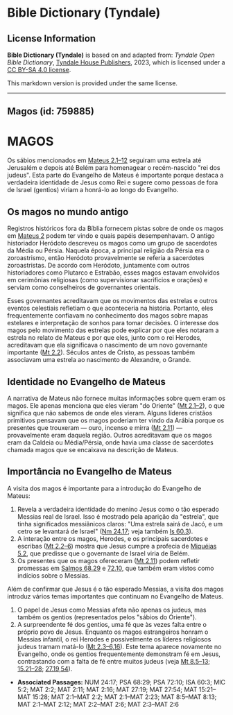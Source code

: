 # Bible Dictionary (Tyndale)

## License Information

**Bible Dictionary (Tyndale)** is based on and adapted from: _Tyndale Open Bible Dictionary_, [Tyndale House Publishers](https://tyndaleopenresources.com/), 2023, which is licensed under a [CC BY-SA 4.0 license](https://creativecommons.org/licenses/by-sa/4.0/legalcode.en).

This markdown version is provided under the same license.



--------------------------------

## Magos (id: 759885)

MAGOS
=====

Os sábios mencionados em [Mateus 2\.1–12](https://ref.ly/Matt2:1-Matt2:12) seguiram uma estrela até Jerusalém e depois até Belém para homenagear o recém\-nascido "rei dos judeus". Esta parte do Evangelho de Mateus é importante porque destaca a verdadeira identidade de Jesus como Rei e sugere como pessoas de fora de Israel (gentios) viriam a honrá\-lo ao longo do Evangelho.

Os magos no mundo antigo
------------------------

Registros históricos fora da Bíblia fornecem pistas sobre de onde os magos em [Mateus 2](https://ref.ly/Matt2:1-Matt2:23) podem ter vindo e quais papéis desempenhavam. O antigo historiador Heródoto descreveu os magos como um grupo de sacerdotes da Média ou Pérsia. Naquela época, a principal religião da Pérsia era o zoroastrismo, então Heródoto provavelmente se referia a sacerdotes zoroastristas. De acordo com Heródoto, juntamente com outros historiadores como Plutarco e Estrabão, esses magos estavam envolvidos em cerimônias religiosas (como supervisionar sacrifícios e orações) e serviam como conselheiros de governantes orientais.

Esses governantes acreditavam que os movimentos das estrelas e outros eventos celestiais refletiam o que aconteceria na história. Portanto, eles frequentemente confiavam no conhecimento dos magos sobre mapas estelares e interpretação de sonhos para tomar decisões. O interesse dos magos pelo movimento das estrelas pode explicar por que eles notaram a estrela no relato de Mateus e por que eles, junto com o rei Herodes, acreditavam que ela significava o nascimento de um novo governante importante ([Mt 2\.2](https://ref.ly/Matt2:2)). Séculos antes de Cristo, as pessoas também associavam uma estrela ao nascimento de Alexandre, o Grande.

Identidade no Evangelho de Mateus
---------------------------------

A narrativa de Mateus não fornece muitas informações sobre quem eram os magos. Ele apenas menciona que eles vieram "do Oriente" ([Mt 2\.1–2](https://ref.ly/Matt2:1-Matt2:2)), o que significa que não sabemos de onde eles vieram. Alguns líderes cristãos primitivos pensavam que os magos poderiam ter vindo da Arábia porque os presentes que trouxeram — ouro, incenso e mirra ([Mt 2\.11](https://ref.ly/Matt2:11)) — provavelmente eram daquela região. Outros acreditavam que os magos eram da Caldeia ou Média/Pérsia, onde havia uma classe de sacerdotes chamada magos que se encaixava na descrição de Mateus.

Importância no Evangelho de Mateus
----------------------------------

A visita dos magos é importante para a introdução do Evangelho de Mateus:

1. Revela a verdadeira identidade do menino Jesus como o tão esperado Messias real de Israel. Isso é mostrado pela aparição da "estrela", que tinha significados messiânicos claros: "Uma estrela sairá de Jacó, e um cetro se levantará de Israel" ([Nm 24\.17](https://ref.ly/Num24:17); veja também [Is 60\.3](https://ref.ly/Isa60:3)).
2. A interação entre os magos, Herodes, e os principais sacerdotes e escribas ([Mt 2\.2–6](https://ref.ly/Matt2:2-Matt2:6)) mostra que Jesus cumpre a profecia de [Miquéias 5\.2](https://ref.ly/Mic5:2), que predisse que o governante de Israel viria de Belém.
3. Os presentes que os magos ofereceram ([Mt 2\.11](https://ref.ly/Matt2:11)) podem refletir promessas em [Salmos 68\.29](https://ref.ly/Ps68:29) e [72\.10](https://ref.ly/Ps72:10), que também eram vistos como indícios sobre o Messias.

Além de confirmar que Jesus é o tão esperado Messias, a visita dos magos introduz vários temas importantes que continuam no Evangelho de Mateus.

1. O papel de Jesus como Messias afeta não apenas os judeus, mas também os gentios (representados pelos "sábios do Oriente").
2. A surpreendente fé dos gentios, uma fé que às vezes falta entre o próprio povo de Jesus. Enquanto os magos estrangeiros honram o Messias infantil, o rei Herodes e possivelmente os líderes religiosos judeus tramam matá\-lo ([Mt 2\.3–6,16](https://ref.ly/Matt2:3-Matt2:6)). Este tema aparece novamente no Evangelho, onde os gentios frequentemente demonstram fé em Jesus, contrastando com a falta de fé entre muitos judeus (veja [Mt 8\.5–13](https://ref.ly/Matt8:5-Matt8:13); [15\.21–28](https://ref.ly/Matt15:21-Matt15:28); [27\.19,54](https://ref.ly/Matt27:19)).

* **Associated Passages:** NUM 24:17; PSA 68:29; PSA 72:10; ISA 60:3; MIC 5:2; MAT 2:2; MAT 2:11; MAT 2:16; MAT 27:19; MAT 27:54; MAT 15:21–MAT 15:28; MAT 2:1–MAT 2:2; MAT 2:1–MAT 2:23; MAT 8:5–MAT 8:13; MAT 2:1–MAT 2:12; MAT 2:2–MAT 2:6; MAT 2:3–MAT 2:6

